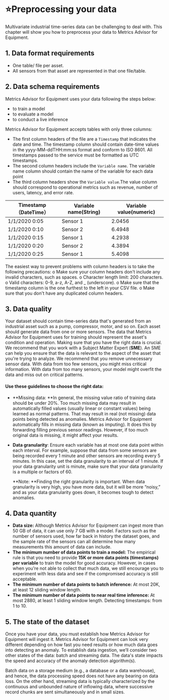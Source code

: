 # ⭐Preprocessing your data

Multivariate industrial time-series data can be challenging to deal with. This chapter will show you how to preprocess your data to Metrics Advisor for Equipment.

## 1.  Data format requirements

- One table/ file per asset.
- All sensors from that asset are represented in that one file/table.

## 2. Data schema requirements

Metrics Advisor for Equipment uses your data following the steps below:

- to train a model
- to evaluate a model
- to conduct a live inference

Metrics Advisor for Equipment accepts tables with only three columns:

- The first column headers of the file are a `Timestamp` that indicates the date and time. The timestamp column should contain date-time values in the yyyy-MM-ddTHH:mm:ss format and conform to ISO 8601. All timestamps passed to the service must be formatted as UTC timestamps.
- The second column headers include the `Variable name`. The variable name column should contain the name of the variable for each data point
- The third column headers show the  `Variable value`.The value column should correspond to operational metrics such as revenue, number of users, latency, and error rate.

| Timestamp（DateTime） | Variable name(String) | Variable value(numeric) |
| --------------------- | --------------------- | ----------------------- |
| 1/1/2020 0:05         | Sensor 1              | 2.0456                  |
| 1/1/2020 0:10         | Sensor  2             | 6.4948                  |
| 1/1/2020 0:15         | Sensor  1             | 4.2938                  |
| 1/1/2020 0:20         | Sensor  2             | 4.3894                  |
| 1/1/2020 0:25         | Sensor  1             | 5.4098                  |

The easiest way to prevent problems with column headers is to take the following precautions:
o	Make sure your column headers don't include any invalid characters, such as spaces.
o	Character length limit: 200 characters.
o	Valid characters: 0-9, a-z, A-Z, and _ (underscore).
o	Make sure that the timestamp column is the one furthest to the left in your CSV file.
o	Make sure that you don't have any duplicated column headers.

## 3. Data quality

Your dataset should contain time-series data that's generated from an industrial asset such as a pump, compressor, motor, and so on. Each asset should generate data from one or more sensors. The data that Metrics Advisor for Equipment uses for training should represent the asset's condition and operation. Making sure that you have the right data is crucial. We recommend that you work with a Subject Matter Expert (**SME**). An SME can help you ensure that the data is relevant to the aspect of the asset that you're trying to analyze. We recommend that you remove unnecessary sensor data. With data from too few sensors, you might miss critical information. With data from too many sensors, your model might overfit the data and miss out on critical patterns.

#### Use these guidelines to choose the right data:

- **Missing data: **In general, the missing value ratio of training data should be under 20%. Too much missing data may result in automatically filled values (usually linear or constant values) being learned as normal patterns. That may result in real (not missing) data points being detected as anomalies. Metrics Advisor for Equipment automatically fills in missing data (known as imputing). It does this by forwarding filling previous sensor readings. However, if too much original data is missing, it might affect your results.

- **Data granularity**: Ensure each variable has at most one data point within each interval. For example, suppose that data from some sensors are being recorded every 1 minute and other sensors are recording every 5 minutes. In this case, set the data granularity to an interval of 1 minute. If your data granularity unit is minute, make sure that your data granularity is a multiple or factors of 60. 

   **Note: **Finding the right granularity is important. When data granularity is very high, you have more data, but it will be more “noisy,” and as your data granularity goes down, it becomes tough to detect anomalies.  

## 4. Data quantity

- **Data size:** Although Metrics Advisor for Equipment can ingest more than 50 GB of data, it can use only 7 GB with a model. Factors such as the number of sensors used, how far back in history the dataset goes, and the sample rate of the sensors can all determine how many measurements this amount of data can include.
- **The minimum number of data points to train a model:** The empirical rule is that you need to provide **15K or more data points (timestamps) per variable** to train the model for good accuracy.  However, in cases when you're not able to collect that much data, we still encourage you to experiment with less data and see if the compromised accuracy is still acceptable.
- **The minimum number of data points to batch inference:** At most 20K, at least 12 sliding window length.
- **The minimum number of data points to near real time inference:** At most 2880, at least 1 sliding window length. Detecting timestamps: from 1 to 10.

## 5. The state of the dataset

Once you have your data, you must establish how Metrics Advisor for Equipment will ingest it. Metrics Advisor for Equipment can look very different depending on how fast you need results or how much data goes into detecting an anomaly. To establish data ingestion, we’ll consider two other states of the data: batch and streaming data. The data's state impacts the speed and accuracy of the anomaly detection algorithm(s). 

Batch data on a storage medium (e.g., a database or a data warehouse), and hence, the data processing speed does not have any bearing on data loss. On the other hand, streaming data is typically characterized by the continuous and unbounded nature of inflowing data, where successive record chunks are sent simultaneously and in small sizes.  



